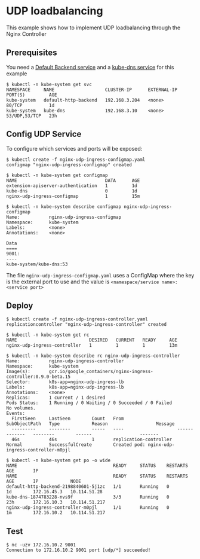 # UDP loadbalancing

This example shows how to implement UDP loadbalancing through the Nginx Controller

## Prerequisites

You need a [Default Backend service](/examples/deployment/nginx/README.md#default-backend) and a [kube-dns service](https://github.com/kubernetes/kubernetes/tree/master/cluster/addons/dns#kube-dns) for this example
```
$ kubectl -n kube-system get svc 
NAMESPACE     NAME                   CLUSTER-IP      EXTERNAL-IP   PORT(S)         AGE
kube-system   default-http-backend   192.168.3.204   <none>        80/TCP          1d
kube-system   kube-dns               192.168.3.10    <none>        53/UDP,53/TCP   23h
```

## Config UDP Service

To configure which services and ports will be exposed:
```
$ kubectl create -f nginx-udp-ingress-configmap.yaml
configmap "nginx-udp-ingress-configmap" created

$ kubectl -n kube-system get configmap 
NAME                                 DATA      AGE
extension-apiserver-authentication   1         1d
kube-dns                             0         1d
nginx-udp-ingress-configmap          1         15m

$ kubectl -n kube-system describe configmap nginx-udp-ingress-configmap
Name:           nginx-udp-ingress-configmap
Namespace:      kube-system
Labels:         <none>
Annotations:    <none>

Data
====
9001:
----
kube-system/kube-dns:53
```

The file `nginx-udp-ingress-configmap.yaml` uses a ConfigMap where the key is the external port to use and the value is
`<namespace/service name>:<service port>`

## Deploy
```
$ kubectl create -f nginx-udp-ingress-controller.yaml
replicationcontroller "nginx-udp-ingress-controller" created

$ kubectl -n kube-system get rc
NAME                           DESIRED   CURRENT   READY     AGE
nginx-udp-ingress-controller   1         1         1         13m

$ kubectl -n kube-system describe rc nginx-udp-ingress-controller
Name:           nginx-udp-ingress-controller
Namespace:      kube-system
Image(s):       gcr.io/google_containers/nginx-ingress-controller:0.9.0-beta.15
Selector:       k8s-app=nginx-udp-ingress-lb
Labels:         k8s-app=nginx-udp-ingress-lb
Annotations:    <none>
Replicas:       1 current / 1 desired
Pods Status:    1 Running / 0 Waiting / 0 Succeeded / 0 Failed
No volumes.
Events:
  FirstSeen     LastSeen        Count   From                    SubObjectPath   Type            Reason                  Message
  ---------     --------        -----   ----                    -------------   --------        ------                  -------
  46s           46s             1       replication-controller                  Normal          SuccessfulCreate        Created pod: nginx-udp-ingress-controller-m0pjl
  
$ kubectl -n kube-system get po -o wide
NAME                                    READY     STATUS    RESTARTS   AGE       IP           
NAME                                    READY     STATUS    RESTARTS   AGE       IP            NODE
default-http-backend-2198840601-5j1zc   1/1       Running   0          1d        172.16.45.3   10.114.51.28
kube-dns-1874783228-nvs9f               3/3       Running   0          23h       172.16.10.3   10.114.51.217
nginx-udp-ingress-controller-m0pjl      1/1       Running   0          1m        172.16.10.2   10.114.51.217
```

## Test
```
$ nc -uzv 172.16.10.2 9001
Connection to 172.16.10.2 9001 port [udp/*] succeeded!
```
